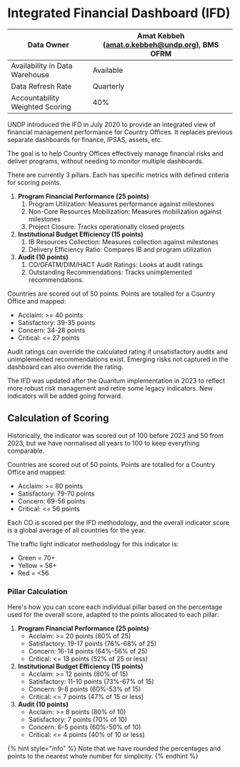 # Integrated Financial Dashboard (IFD)

| Data Owner                      | Amat Kebbeh ([amat.o.kebbeh@undp.org](mailto:amat.o.kebbeh@undp.org)), BMS OFRM |
| ------------------------------- | ------------------------------------------------------------------------------- |
| Availability in Data Warehouse  | Available                                                                       |
| Data Refresh Rate               | Quarterly                                                                       |
| Accountability Weighted Scoring | 40%                                                                             |

UNDP introduced the IFD in July 2020 to provide an integrated view of financial management performance for Country Offices. It replaces previous separate dashboards for finance, IPSAS, assets, etc.

The goal is to help Country Offices effectively manage financial risks and deliver programs, without needing to monitor multiple dashboards.

There are currently 3 pillars. Each has specific metrics with defined criteria for scoring points.

1. **Program Financial Performance (25 points)**
   1. Program Utilization: Measures performance against milestones
   2. Non-Core Resources Mobilization: Measures mobilization against milestones
   3. Project Closure: Tracks operationally closed projects
2. **Institutional Budget Efficiency (15 points)**
   1. IB Resources Collection: Measures collection against milestones
   2. Delivery Efficiency Ratio: Compares IB and program utilization
3. **Audit (10 points)**
   1. CO/GFATM/DIM/HACT Audit Ratings: Looks at audit ratings
   2. Outstanding Recommendations: Tracks unimplemented recommendations.

Countries are scored out of 50 points. Points are totalled for a Country Office and mapped:

* Acclaim: >= 40 points
* Satisfactory: 39-35 points
* Concern: 34-28 points
* Critical: <= 27 points

Audit ratings can override the calculated rating if unsatisfactory audits and unimplemented recommendations exist. Emerging risks not captured in the dashboard can also override the rating.

The IFD was updated after the Quantum implementation in 2023 to reflect more robust risk management and retire some legacy indicators. New indicators will be added going forward.

## Calculation of Scoring

Historically, the indicator was scored out of 100 before 2023 and 50 from 2023, but we have normalised all years to 100 to keep everything comparable.

Countries are scored out of 50 points. Points are totalled for a Country Office and mapped:

* Acclaim: >= 80 points
* Satisfactory: 79-70 points
* Concern: 69-56 points
* Critical: <= 56 points

Each CO is scored per the IFD methodology, and the overall indicator score is a global average of all countries for the year.

The traffic light indicator methodology for this indicator is:

* Green = 70+
* Yellow = 56+
* Red = <56

### Pillar Calculation

Here's how you can score each individual pillar based on the percentage used for the overall score, adapted to the points allocated to each pillar:

1. **Program Financial Performance (25 points)**
   * Acclaim: >= 20 points (80% of 25)
   * Satisfactory: 19-17 points (76%-68% of 25)
   * Concern: 16-14 points (64%-56% of 25)
   * Critical: <= 13 points (52% of 25 or less)
2. **Institutional Budget Efficiency (15 points)**
   * Acclaim: >= 12 points (80% of 15)
   * Satisfactory: 11-10 points (73%-67% of 15)
   * Concern: 9-8 points (60%-53% of 15)
   * Critical: <= 7 points (47% of 15 or less)
3. **Audit (10 points)**
   * Acclaim: >= 8 points (80% of 10)
   * Satisfactory: 7 points (70% of 10)
   * Concern: 6-5 points (60%-50% of 10)
   * Critical: <= 4 points (40% of 10 or less)

{% hint style="info" %}
Note that we have rounded the percentages and points to the nearest whole number for simplicity.&#x20;
{% endhint %}
